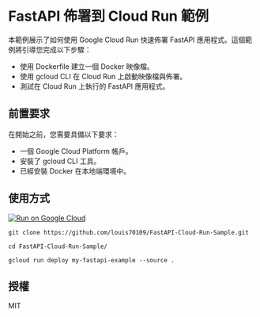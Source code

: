 # FastAPI 佈署到 Cloud Run 範例

本範例展示了如何使用 Google Cloud Run 快速佈署 FastAPI 應用程式。這個範例將引導您完成以下步驟：

- 使用 Dockerfile 建立一個 Docker 映像檔。
- 使用 gcloud CLI 在 Cloud Run 上啟動映像檔與佈署。
- 測試在 Cloud Run 上執行的 FastAPI 應用程式。

## 前置要求

在開始之前，您需要具備以下要求：

- 一個 Google Cloud Platform 帳戶。
- 安裝了 gcloud CLI 工具。
- 已經安裝 Docker 在本地端環境中。

## 使用方式

[![Run on Google Cloud](https://deploy.cloud.run/button.svg)](https://console.cloud.google.com/cloudshell/editor?shellonly=true&cloudshell_git_repo=https://github.com/louis70109/FastAPI-Cloud-Run-Sample&cloudshell_working_dir=/&cloudshell_image=gcr.io/cloudshell-images/cloudshell:latest&cloudshell_codelab=./cloudbuild.yaml)

```
git clone https://github.com/louis70109/FastAPI-Cloud-Run-Sample.git

cd FastAPI-Cloud-Run-Sample/

gcloud run deploy my-fastapi-example --source .
```

## 授權

MIT
